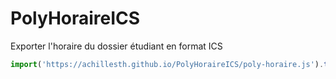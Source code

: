 # PolyHoraireICS

Exporter l'horaire du dossier étudiant en format ICS

```javascript
import('https://achillesth.github.io/PolyHoraireICS/poly-horaire.js').then(f=>f.default())
```
